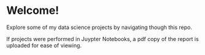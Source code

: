 # Welcome! 

Explore some of my data science projects by navigating though this repo. 

If projects were performed in Juypter Notebooks, a pdf copy of the report is uploaded for ease of viewing.
